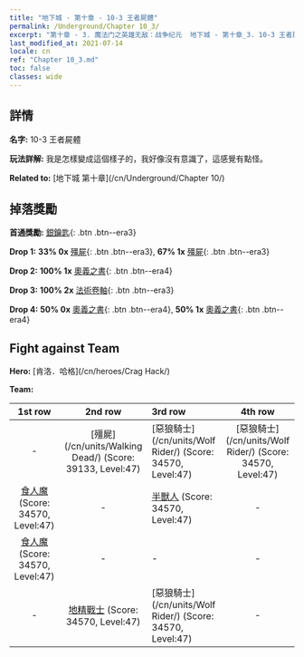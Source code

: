 ```yaml
---
title: "地下城 - 第十章 - 10-3 王者屍體"
permalink: /Underground/Chapter 10_3/
excerpt: "第十章 - 3. 魔法门之英雄无敌：战争纪元  地下城 - 第十章_3. 10-3 王者屍體"
last_modified_at: 2021-07-14
locale: cn
ref: "Chapter 10_3.md"
toc: false
classes: wide
---
```


## 詳情

 **名字:** 10-3 王者屍體

 **玩法詳解:**       我是怎樣變成這個樣子的，我好像沒有意識了，這感覺有點怪。

 **Related to:** [地下城 第十章](/cn/Underground/Chapter 10/)

## 掉落獎勵

 **首通獎勵:** [銀鑰匙](/cn/Items/con_693/){: .btn .btn--era3}

 **Drop 1:** **33% 0x** [殭屍](/cn/Items/unt_209/){: .btn .btn--era3}, **67% 1x** [殭屍](/cn/Items/unt_209/){: .btn .btn--era3}

 **Drop 2:** **100% 1x** [奧義之書](/cn/Items/mat_46/){: .btn .btn--era4}

 **Drop 3:** **100% 2x** [法術卷軸](/cn/Items/con_694/){: .btn .btn--era3}

 **Drop 4:** **50% 0x** [奧義之書](/cn/Items/mat_39/){: .btn .btn--era4}, **50% 1x** [奧義之書](/cn/Items/mat_39/){: .btn .btn--era4}


## Fight against Team
 **Hero:** [肯洛．哈格](/cn/heroes/Crag Hack/)

 **Team:**


  | 1st row | 2nd row | 3rd row | 4th row |
  |:----:|:----:|:----|:----:|
  | - | [殭屍](/cn/units/Walking Dead/) (Score: 39133, Level:47)  | [惡狼騎士](/cn/units/Wolf Rider/) (Score: 34570, Level:47)  | [惡狼騎士](/cn/units/Wolf Rider/) (Score: 34570, Level:47)  |
  | [食人魔](/cn/units/Ogre/) (Score: 34570, Level:47)  | - | [半獸人](/cn/units/Orc/) (Score: 34570, Level:47)  | - |
  | [食人魔](/cn/units/Ogre/) (Score: 34570, Level:47)  | - | - | - |
  | - | [地精戰士](/cn/units/Goblin/) (Score: 34570, Level:47)  | [惡狼騎士](/cn/units/Wolf Rider/) (Score: 34570, Level:47)  | - |


